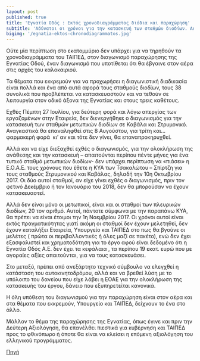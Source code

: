 ```yaml
---
layout: post
published: true
title: 'Εγνατία Οδός : Εκτός χρονοδιαγράμματος διόδια και παραχώρηση'
subtitle: 'Αδύνατοι οι χρόνοι για την κατασκευή των σταθμών διοδίων. Ακόμη στον αέρα οι μελέτες και η χρηματοδότηση των πλευρικών σταθμών.'
bigimg: '/egnatia-ektos-chronodiagrammatos.jpg'	
---
```


Ούτε μία περίπτωση στο εκατομμύριο δεν υπάρχει για να τηρηθούν τα χρονοδιαγράμματα του ΤΑΙΠΕΔ, στον διαγωνισμό παραχώρησης της Εγνατίας Οδού, έναν διαγωνισμό που υποτίθεται ότι θα έβγαινε στον αέρα στις αρχές του καλοκαιριού.

Τα θέματα που εκκρεμούν για να προχωρήσει η διαγωνιστική διαδικασία είναι πολλά και ένα από αυτά αφορά τους σταθμούς διοδίων, τους 38 συνολικά που προβλέπεται να κατασκευαστούν και να τεθούν σε λειτουργία στον οδικό άξονα της Εγνατίας και στους τρεις καθέτους.

Εχθές Πέμπτη 27 Ιουλίου, για δεύτερη φορά και λόγω απεργίας των εργαζομένων στην Εταιρεία, δεν διενεργήθηκε ο διαγωνισμός για την κατασκευή των σταθμών μετωπικών διοδίων σε Καβάλα και Στρυμονικό.  Αναγκαστικά θα επαναληφθεί στις 8 Αυγούστου, για τρίτη και…φαρμακερή φορά  κι’ αν και τότε δεν γίνει, θα επαναπροκηρυχθεί.

Αλλά και να είχε διεξαχθεί εχθές ο διαγωνισμός, για την ολοκλήρωση της ανάθεσης και την κατασκευή – απαιτούνται περίπου πέντε μήνες για ένα τυπικό σταθμό μετωπικών διοδίων- δεν υπάρχει περίπτωση να «πιάσει» η Ε.Ο.Α.Ε. τους χρόνους που έθετε η ΚΥΑ των Τσακαλώτου – Σπίρτζη για τους σταθμούς Στρυμονικού και Καβάλας, δηλαδή την 10η Οκτωβρίου 2017. Οι δύο αυτοί σταθμοί, αν είχε γίνει εχθές ο διαγωνισμός, πριν τον φετινό Δεκέμβριο ή τον Ιανουάριο του 2018, δεν θα μπορούσαν να έχουν κατασκευαστεί.

Αλλά δεν είναι μόνο οι μετωπικοί, είναι και οι σταθμοί των πλευρικών διοδίων, 20 τον αριθμό. Αυτοί, πάντοτε σύμφωνα με την παραπάνω ΚΥΑ, θα πρέπει να είναι έτοιμοι την 1η Νοεμβρίου 2017. Οι χρόνοι αυτοί είναι εκτός πραγματικότητας γιατί ακόμη οι σταθμοί δεν έχουν μελετηθεί, δεν έχουν καταλήξει Εταιρεία, Υπουργείο και ΤΑΙΠΕΔ στο πως θα βγούνε οι μελέτες ( πρώτα οι περιβαλλοντικές ή όλες μαζί σε πακέτο), ενώ δεν έχει εξασφαλιστεί και χρηματοδότηση για το έργο αφού είναι δεδομένο ότι η Εγνατία Οδός Α.Ε. δεν έχει τα κεφάλαια , τα περίπου 19 εκατ. ευρώ που με αγοραίες αξίες απαιτούνται, για να τους κατασκευάσει.

Στο μεταξύ, πρέπει από ανεξάρτητο τεχνικό σύμβουλο να ελεγχθεί η κατάσταση του αυτοκινητοδρόμου, αλλά και να βρεθεί λύση με το υπόλοιπο του δανείου που είχε λάβει η ΕΟΑΕ για την ολοκλήρωση της κατασκευής του έργου, δάνειο που εξυπηρετείται κανονικά.

Η όλη υπόθεση του διαγωνισμού για την παραχώρηση είναι στον αέρα και στα θέματα που εκκρεμούν, Υπουργείο και ΤΑΙΠΕΔ, δείχνουν το ένα στο άλλο.

Μάλλον το θέμα της παραχώρησης της Εγνατίας, όπως έγινε και πριν την Δεύτερη Αξιολόγηση, θα επανέλθει πιεστικά για κυβέρνηση και ΤΑΙΠΕΔ προς το φθινόπωρο ή όποτε θα είναι να κλείσει η επόμενη αξιολόγηση του ελληνικού προγράμματος.

[Πηγή](https://www.voria.gr/article/ektos-chronodiagrammatos-o-diagonismos-gia-tin-egnatia-odo)
